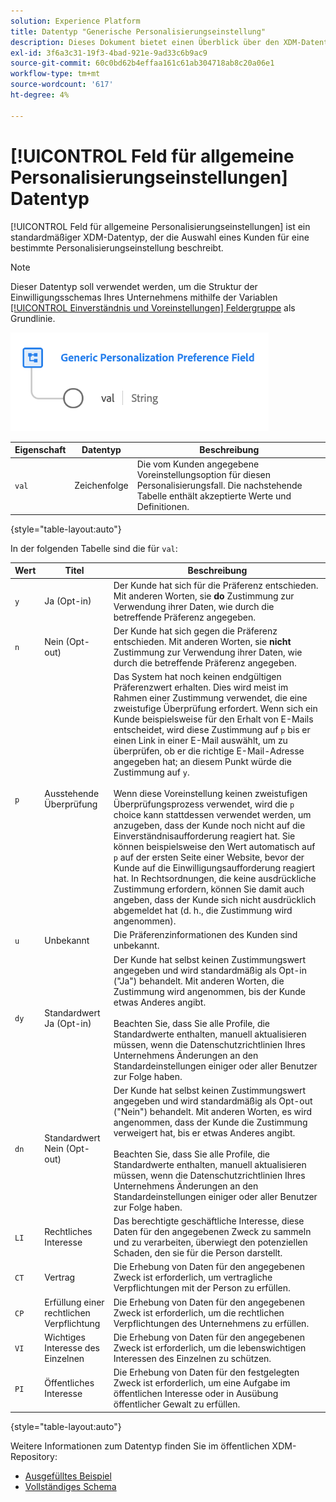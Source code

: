 ```yaml
---
solution: Experience Platform
title: Datentyp "Generische Personalisierungseinstellung"
description: Dieses Dokument bietet einen Überblick über den XDM-Datentyp des Generischen Personalisierungspräferenzfelds.
exl-id: 3f6a3c31-19f3-4bad-921e-9ad33c6b9ac9
source-git-commit: 60c0bd62b4effaa161c61ab304718ab8c20a06e1
workflow-type: tm+mt
source-wordcount: '617'
ht-degree: 4%

---
```


# [!UICONTROL Feld für allgemeine Personalisierungseinstellungen] Datentyp

[!UICONTROL Feld für allgemeine Personalisierungseinstellungen] ist ein standardmäßiger XDM-Datentyp, der die Auswahl eines Kunden für eine bestimmte Personalisierungseinstellung beschreibt.

>[!NOTE]
>
>Dieser Datentyp soll verwendet werden, um die Struktur der Einwilligungsschemas Ihres Unternehmens mithilfe der Variablen [[!UICONTROL Einverständnis und Voreinstellungen] Feldergruppe](../field-groups/profile/consents.md) als Grundlinie.

![](../images/data-types/personalization-field.png)

| Eigenschaft | Datentyp | Beschreibung |
| --- | --- | --- |
| `val` | Zeichenfolge | Die vom Kunden angegebene Voreinstellungsoption für diesen Personalisierungsfall. Die nachstehende Tabelle enthält akzeptierte Werte und Definitionen. |

{style=&quot;table-layout:auto&quot;}

In der folgenden Tabelle sind die für `val`:

| Wert | Titel | Beschreibung |
| --- | --- | --- |
| `y` | Ja (Opt-in) | Der Kunde hat sich für die Präferenz entschieden. Mit anderen Worten, sie **do** Zustimmung zur Verwendung ihrer Daten, wie durch die betreffende Präferenz angegeben. |
| `n` | Nein (Opt-out) | Der Kunde hat sich gegen die Präferenz entschieden. Mit anderen Worten, sie **nicht** Zustimmung zur Verwendung ihrer Daten, wie durch die betreffende Präferenz angegeben. |
| `p` | Ausstehende Überprüfung | Das System hat noch keinen endgültigen Präferenzwert erhalten. Dies wird meist im Rahmen einer Zustimmung verwendet, die eine zweistufige Überprüfung erfordert. Wenn sich ein Kunde beispielsweise für den Erhalt von E-Mails entscheidet, wird diese Zustimmung auf `p` bis er einen Link in einer E-Mail auswählt, um zu überprüfen, ob er die richtige E-Mail-Adresse angegeben hat; an diesem Punkt würde die Zustimmung auf `y`.<br><br>Wenn diese Voreinstellung keinen zweistufigen Überprüfungsprozess verwendet, wird die `p` choice kann stattdessen verwendet werden, um anzugeben, dass der Kunde noch nicht auf die Einverständnisaufforderung reagiert hat. Sie können beispielsweise den Wert automatisch auf `p` auf der ersten Seite einer Website, bevor der Kunde auf die Einwilligungsaufforderung reagiert hat. In Rechtsordnungen, die keine ausdrückliche Zustimmung erfordern, können Sie damit auch angeben, dass der Kunde sich nicht ausdrücklich abgemeldet hat (d. h., die Zustimmung wird angenommen). |
| `u` | Unbekannt | Die Präferenzinformationen des Kunden sind unbekannt. |
| `dy` | Standardwert Ja (Opt-in) | Der Kunde hat selbst keinen Zustimmungswert angegeben und wird standardmäßig als Opt-in (&quot;Ja&quot;) behandelt. Mit anderen Worten, die Zustimmung wird angenommen, bis der Kunde etwas Anderes angibt.<br><br>Beachten Sie, dass Sie alle Profile, die Standardwerte enthalten, manuell aktualisieren müssen, wenn die Datenschutzrichtlinien Ihres Unternehmens Änderungen an den Standardeinstellungen einiger oder aller Benutzer zur Folge haben. |
| `dn` | Standardwert Nein (Opt-out) | Der Kunde hat selbst keinen Zustimmungswert angegeben und wird standardmäßig als Opt-out (&quot;Nein&quot;) behandelt. Mit anderen Worten, es wird angenommen, dass der Kunde die Zustimmung verweigert hat, bis er etwas Anderes angibt.<br><br>Beachten Sie, dass Sie alle Profile, die Standardwerte enthalten, manuell aktualisieren müssen, wenn die Datenschutzrichtlinien Ihres Unternehmens Änderungen an den Standardeinstellungen einiger oder aller Benutzer zur Folge haben. |
| `LI` | Rechtliches Interesse | Das berechtigte geschäftliche Interesse, diese Daten für den angegebenen Zweck zu sammeln und zu verarbeiten, überwiegt den potenziellen Schaden, den sie für die Person darstellt. |
| `CT` | Vertrag | Die Erhebung von Daten für den angegebenen Zweck ist erforderlich, um vertragliche Verpflichtungen mit der Person zu erfüllen. |
| `CP` | Erfüllung einer rechtlichen Verpflichtung | Die Erhebung von Daten für den angegebenen Zweck ist erforderlich, um die rechtlichen Verpflichtungen des Unternehmens zu erfüllen. |
| `VI` | Wichtiges Interesse des Einzelnen | Die Erhebung von Daten für den angegebenen Zweck ist erforderlich, um die lebenswichtigen Interessen des Einzelnen zu schützen. |
| `PI` | Öffentliches Interesse | Die Erhebung von Daten für den festgelegten Zweck ist erforderlich, um eine Aufgabe im öffentlichen Interesse oder in Ausübung öffentlicher Gewalt zu erfüllen. |

{style=&quot;table-layout:auto&quot;}

Weitere Informationen zum Datentyp finden Sie im öffentlichen XDM-Repository:

* [Ausgefülltes Beispiel](https://github.com/adobe/xdm/blob/master/components/datatypes/consent/personalization-field.example.1.json)
* [Vollständiges Schema](https://github.com/adobe/xdm/blob/master/components/datatypes/consent/personalization-field.schema.json)
